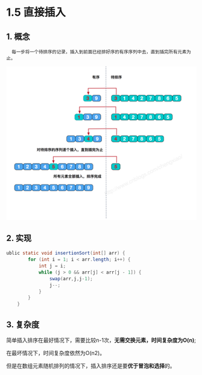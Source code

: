 # 1.5 直接插入

## 1. 概念

      每一步将一个待排序的记录，插入到前面已经排好序的有序序列中去，直到插完所有元素为止。

![](../../.gitbook/assets/image%20%28352%29.png)

## 2. 实现

```java
ublic static void insertionSort(int[] arr) {
        for (int i = 1; i < arr.length; i++) {
            int j = i;
            while (j > 0 && arr[j] < arr[j - 1]) {
                swap(arr,j,j-1);
                j--;
            }
        }
    }
```

## 3. 复杂度

 简单插入排序在最好情况下，需要比较n-1次，**无需交换元素，时间复杂度为O\(n\)**;

在最坏情况下，时间复杂度依然为O\(n2\)。

但是在数组元素随机排列的情况下，插入排序还是要**优于冒泡和选择**的。

